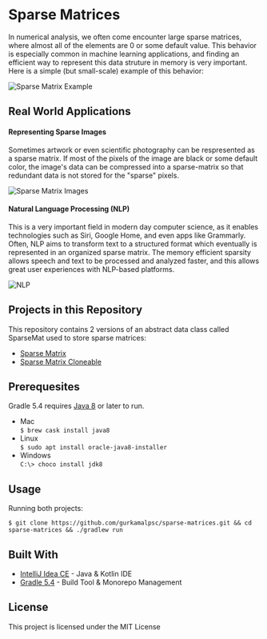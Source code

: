 # Sparse Matrices
In numerical analysis, we often come encounter large sparse matrices, where almost all of the elements are 0 or some default value. This behavior is especially common in machine learning applications, and finding an efficient way to represent this data struture in memory is very important. Here is a simple (but small-scale) example of this behavior:

![Sparse Matrix Example](https://github.com/gurkamalpsc/sparse-matrices/blob/master/readme-images/sparse_matrix_example.png)
## Real World Applications
#### Representing Sparse Images
Sometimes artwork or even scientific photography can be respresented as a sparse matrix. If most of the pixels of the image are black or some default color, the image's data can be compressed into a sparse-matrix so that redundant data is not stored for the "sparse" pixels.

![Sparse Matrix Images](https://github.com/gurkamalpsc/sparse-matrices/blob/master/readme-images/sparse_matrix_images.jpg)
#### Natural Language Processing (NLP)
This is a very important field in modern day computer science, as it enables technologies such as Siri, Google Home, and even apps like Grammarly. Often, NLP aims to transform text to a structured format which eventually is represented in an organized sparse matrix. The memory efficient sparsity allows speech and text to be processed and analyzed faster, and this allows great user experiences with NLP-based platforms.

![NLP](https://github.com/gurkamalpsc/sparse-matrices/blob/master/readme-images/smart_home_devices.jpg)

## Projects in this Repository
This repository contains 2 versions of an abstract data class called SparseMat used to store sparse matrices:
* [Sparse Matrix](https://github.com/gurkamalpsc/sparse-matrices/blob/master/sparse-matrix/src/main/java/sparse_matrix/SparseMat.java)
* [Sparse Matrix Cloneable](https://github.com/gurkamalpsc/sparse-matrices/blob/master/sparse-matrix-cloneable/src/main/java/sparse_matrix_cloneable/SparseMat.java)
## Prerequesites
Gradle 5.4 requires [Java 8](https://www.oracle.com/technetwork/java/javaee/downloads/jdk8-downloads-2133151.html) or later to run.
* Mac<br />```$ brew cask install java8```
* Linux<br />```$ sudo apt install oracle-java8-installer```
* Windows<br />```C:\> choco install jdk8```
## Usage
Running both projects:
```
$ git clone https://github.com/gurkamalpsc/sparse-matrices.git && cd sparse-matrices && ./gradlew run
```
## Built With
* [IntelliJ Idea CE](https://www.jetbrains.com/idea/) - Java & Kotlin IDE
* [Gradle 5.4](https://gradle.org/) - Build Tool & Monorepo Management
## License
This project is licensed under the MIT License
